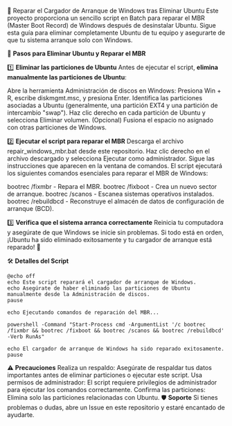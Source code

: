 🔧 Reparar el Cargador de Arranque de Windows tras Eliminar Ubuntu
Este proyecto proporciona un sencillo script en Batch para reparar el MBR (Master Boot Record) de Windows después de desinstalar Ubuntu. Sigue esta guía para eliminar completamente Ubuntu de tu equipo y asegurarte de que tu sistema arranque solo con Windows.

🚀 **Pasos para Eliminar Ubuntu y Reparar el MBR**

1️⃣ **Eliminar las particiones de Ubuntu**
Antes de ejecutar el script, **elimina manualmente las particiones de Ubuntu**:

Abre la herramienta Administración de discos en Windows:
Presiona Win + R, escribe diskmgmt.msc, y presiona Enter.
Identifica las particiones asociadas a Ubuntu (generalmente, una partición EXT4 y una partición de intercambio "swap").
Haz clic derecho en cada partición de Ubuntu y selecciona Eliminar volumen.
(Opcional) Fusiona el espacio no asignado con otras particiones de Windows.

2️⃣ **Ejecutar el script para reparar el MBR**
Descarga el archivo repair_windows_mbr.bat desde este repositorio.
Haz clic derecho en el archivo descargado y selecciona Ejecutar como administrador.
Sigue las instrucciones que aparecen en la ventana de comandos.
El script ejecutará los siguientes comandos esenciales para reparar el MBR de Windows:

bootrec /fixmbr - Repara el MBR.
bootrec /fixboot - Crea un nuevo sector de arranque.
bootrec /scanos - Escanea sistemas operativos instalados.
bootrec /rebuildbcd - Reconstruye el almacén de datos de configuración de arranque (BCD).

3️⃣ **Verifica que el sistema arranca correctamente**
Reinicia tu computadora y asegúrate de que Windows se inicie sin problemas. Si todo está en orden, ¡Ubuntu ha sido eliminado exitosamente y tu cargador de arranque está reparado! 🎉

🛠️ **Detalles del Script**

```shell
@echo off
echo Este script reparará el cargador de arranque de Windows.
echo Asegúrate de haber eliminado las particiones de Ubuntu manualmente desde la Administración de discos.
pause

echo Ejecutando comandos de reparación del MBR...

powershell -Command "Start-Process cmd -ArgumentList '/c bootrec /fixmbr && bootrec /fixboot && bootrec /scanos && bootrec /rebuildbcd' -Verb RunAs"

echo El cargador de arranque de Windows ha sido reparado exitosamente.
pause
```

⚠️ **Precauciones**
Realiza un respaldo: Asegúrate de respaldar tus datos importantes antes de eliminar particiones o ejecutar este script.
Usa permisos de administrador: El script requiere privilegios de administrador para ejecutar los comandos correctamente.
Confirma las particiones: Elimina solo las particiones relacionadas con Ubuntu.
🛡️ **Soporte**
Si tienes problemas o dudas, abre un Issue en este repositorio y estaré encantado de ayudarte.

